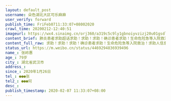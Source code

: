 ```yaml
---
layout: default_post
username: 朵色湖北大区可乐麻麻
user_verify: forward
publish_time: FriFeb0711:33:07+08002020
crawl_time: 20200212-12:40:51
imageurl: https://wx4.sinaimg.cn/orj360/a319c5c9ly1gbnoiyvzizj20u01gsdlo.jpg,https://wx3.sinaimg.cn/orj360/a319c5c9ly1gbnoiylbh5j20u0146k0h.jpg
content_brief: 肺炎患者求助超话求助！求助！求助！确诊患者求助！生命危险急等入院救治！求助人信息：已做核算检测为阳性。【姓名】张岭惠【年龄】79岁【所在城市】湖北省武汉市【家庭住址，社区】湖北省武汉市洪山区关山大道曙光星城C区【患病时间】2020年1月26日【联系方式】●●●张【其他紧急 ...全文
content_full_raw: 求助！求助！求助！确诊患者求助！生命危险急等入院救治！求助人信息：已做核算检测为阳性。【姓名】张岭惠【年龄】79岁【所在城市】湖北省武汉市【家庭住址，社区】湖北省武汉市洪山区关山大道曙光星城C区【患病时间】2020年1月26日【联系方式】●●●张【其他紧急联系人】●●●何【患者病情描述】大年初二开始有点咳嗽，初五开始发烧，初六去社区医院检查拍了片子，抽了血，医生说不用打针，就开了药回家吃，吃了3.4天不见好转，咳嗽加剧，又来到社区医院，又拍了一次片子(因为当时社区医院没有CT做不了)医生当日就开了做核酸检测的转诊单，当日来到光谷同济做了核酸检测，并做了CT结果诊断双肺病毒感染，2月5日接到疾控部门通知，已确诊，让我们尽快联系社区入院，说是很危险了，我们立刻联系社区，上报，同时这几天病情急剧加重，打了4天吊针，仍然高烧39.3度，咳嗽不断，呼吸困难，人无力，站也站不住了，浑身疼，特别是胃部难受，恶心想吐，因有心脏病，胃也不好，现在心慌难受，浑身发抖，吃不下东西，几天都只吃了几口稀饭，伴有轻微腹泻。当时疾控中心的说是年纪大了属于重症要赶紧住院，不然有生命危险，而且病情一天天加重，跟社区联系了很多次说没床位，就是只能回家等，但是这样不光患者有生命危险，整个楼栋的人都有被传染的危险，现在家里只有我妹妹一人照顾，我们也怕她感染了怎么办，我们家人都非常着急，恳请救助。十万火急。救救我母亲和妹妹把。谢谢！今天2月7日已经是确诊的第三天了，可是还是没有被收治入院，病情一天比一天加重了。起不来床。我们现在唯一能做的就是带着患者每天去医院打针，然后回家。可是这样在小区内活动对其他人都是威胁，怎么办，现在不光是我妹妹有被传染的可能，小区其他人也有被传染的风险。请求帮助。尽快入院，不能把确诊患者就这样扔在外面到处跑医院呀！一个近80岁的人了她还能等吗？她等得起吗？谁能帮帮我们，告诉我们该怎么办。请那位朋友亲人有什么办法请告知，跪谢！！！！2月5日打完针回家小区保安居然不让进小区，不回家难道要住马路上吗？求了半天才放行。武汉·庙山
status_url: https://m.weibo.cn/status/4469294836939496
name_: 张岭惠
age_: 79岁
city_: 湖北省武汉市
address_: 
since_: 2020年1月26日
tel_: ●●●张
tel2_: ●●●何
desc_: 
publish_timestamp: 2020-02-07 11:33:07+08:00
---
```


